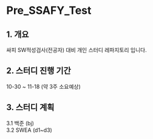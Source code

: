 # Pre_SSAFY_Test
## **1. 개요**
   싸피 SW적성검사(전공자) 대비 개인 스터디 레파지토리 입니다.

## **2. 스터디 진행 기간**
   10-30 ~ 11-18 (약 3주 소요예상)

## **3. 스터디 계획**
  3.1 백준 (bj)
  </br>3.2 SWEA (d1~d3)
